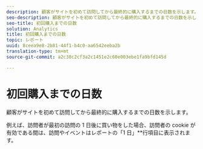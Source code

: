 ```yaml
---
description: 顧客がサイトを初めて訪問してから最終的に購入するまでの日数を示します。
seo-description: 顧客がサイトを初めて訪問してから最終的に購入するまでの日数を示します。
seo-title: 初回購入までの日数
solution: Analytics
title: 初回購入までの日数
topic: レポート
uuid: 8ceea9e8-2b81-44f1-b4c0-aa6542eeba2b
translation-type: tm+mt
source-git-commit: a2c38c2cf3a2c1451e2c60e003ebe1fa9bfd145d

---
```



# 初回購入までの日数

顧客がサイトを初めて訪問してから最終的に購入するまでの日数を示します。

例えば、訪問者が最初の訪問の 1 日後に買い物をした場合、訪問者の cookie が有効である間は、訪問やイベントはレポートの「1 日」**&#x200B;行項目に表示されます。

